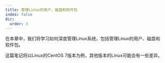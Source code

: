 ```yaml
---
title: 管理Linux的用户、磁盘和软件包
index: false
dir:
  order: 3
---
```


在本章中，我们将学习如何深度管理Linux系统，包括管理Linux的用户、磁盘和软件包。

这篇笔记将以Linux的CentOS 7版本为例，其他版本的Linux可能会有一些差异。

<AutoCatalog />
